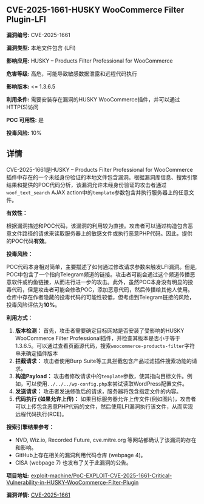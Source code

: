 ## CVE-2025-1661-HUSKY WooCommerce Filter Plugin-LFI

**漏洞编号:** CVE-2025-1661

**漏洞类型:** 本地文件包含 (LFI)

**影响应用:** HUSKY – Products Filter Professional for WooCommerce

**危害等级:** 高危，可能导致敏感数据泄露和远程代码执行

**影响版本:** <= 1.3.6.5

**利用条件:** 需要安装存在漏洞的HUSKY WooCommerce插件，并可以通过HTTP(S)访问

**POC 可用性:** 是

**投毒风险:** 10%

## 详情

CVE-2025-1661是HUSKY – Products Filter Professional for WooCommerce插件中存在的一个未经身份验证的本地文件包含漏洞。根据漏洞库信息、搜索引擎结果和提供的POC代码分析，该漏洞允许未经身份验证的攻击者通过`woof_text_search` AJAX action中的`template`参数包含并执行服务器上的任意文件。 

**有效性：**

根据漏洞描述和POC代码，该漏洞的利用较为直接。攻击者可以通过构造包含恶意文件路径的请求来读取服务器上的敏感文件或执行恶意PHP代码。因此，提供的POC代码**有效**。

**投毒风险：**

POC代码本身相对简单，主要描述了如何通过修改请求参数来触发LFI漏洞。但是, POC中包含了一个指向Telegram频道的链接。攻击者可能会通过这个频道传播恶意软件或钓鱼链接，从而进行进一步的攻击。此外，虽然POC本身没有明显的投毒代码，但是攻击者可能会修改POC，添加恶意代码，然后传播给其他人使用。 仓库中存在作者隐藏的投毒代码的可能性较低，但考虑到Telegram链接的风险，投毒风险评估为**10%**。

**利用方式：**

1.  **版本检测：** 首先，攻击者需要确定目标网站是否安装了受影响的HUSKY WooCommerce Filter Professional插件，并检查其版本是否小于等于1.3.6.5。可以通过查看页面源代码，搜索`woocommerce-products-filter`字符串来确定插件版本
2.  **拦截请求：** 攻击者使用Burp Suite等工具拦截包含产品过滤插件搜索功能的请求。
3.  **构造Payload：** 攻击者修改请求中的`template`参数，使其指向目标文件。例如，可以使用`../../../wp-config.php`来尝试读取WordPress配置文件。
4.  **发送请求：** 攻击者发送修改后的请求，服务器将包含指定文件的内容。
5.  **代码执行 (如果允许上传)：** 如果目标服务器允许上传文件(例如图片)，攻击者可以上传包含恶意PHP代码的文件，然后使用LFI漏洞执行该文件，从而实现远程代码执行(RCE)。

**搜索引擎结果参考：**

*   NVD, Wiz.io, Recorded Future, cve.mitre.org 等网站都确认了该漏洞的存在和影响。
*   GitHub上存在相关的漏洞利用代码仓库 (webpage 4)。
*   CISA (webpage 7) 也发布了关于此漏洞的公告。

**项目地址:** [exploit-machine/PoC-EXPLOIT-CVE-2025-1661-Critical-Vulnerability-in-HUSKY-WooCommerce-Filter-Plugin](https://github.com/exploit-machine/PoC-EXPLOIT-CVE-2025-1661-Critical-Vulnerability-in-HUSKY-WooCommerce-Filter-Plugin)

**漏洞详情:** [CVE-2025-1661](https://nvd.nist.gov/vuln/detail/CVE-2025-1661)